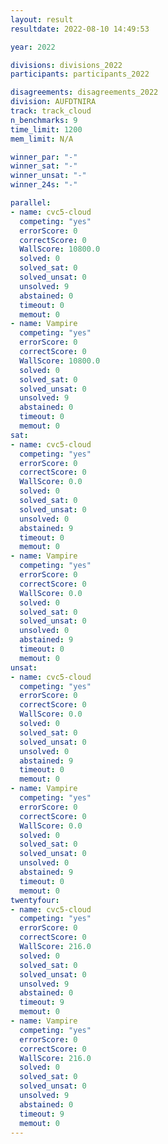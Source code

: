 ```yaml
---
layout: result
resultdate: 2022-08-10 14:49:53

year: 2022

divisions: divisions_2022
participants: participants_2022

disagreements: disagreements_2022
division: AUFDTNIRA
track: track_cloud
n_benchmarks: 9
time_limit: 1200
mem_limit: N/A

winner_par: "-"
winner_sat: "-"
winner_unsat: "-"
winner_24s: "-"

parallel:
- name: cvc5-cloud
  competing: "yes"
  errorScore: 0
  correctScore: 0
  WallScore: 10800.0
  solved: 0
  solved_sat: 0
  solved_unsat: 0
  unsolved: 9
  abstained: 0
  timeout: 0
  memout: 0
- name: Vampire
  competing: "yes"
  errorScore: 0
  correctScore: 0
  WallScore: 10800.0
  solved: 0
  solved_sat: 0
  solved_unsat: 0
  unsolved: 9
  abstained: 0
  timeout: 0
  memout: 0
sat:
- name: cvc5-cloud
  competing: "yes"
  errorScore: 0
  correctScore: 0
  WallScore: 0.0
  solved: 0
  solved_sat: 0
  solved_unsat: 0
  unsolved: 0
  abstained: 9
  timeout: 0
  memout: 0
- name: Vampire
  competing: "yes"
  errorScore: 0
  correctScore: 0
  WallScore: 0.0
  solved: 0
  solved_sat: 0
  solved_unsat: 0
  unsolved: 0
  abstained: 9
  timeout: 0
  memout: 0
unsat:
- name: cvc5-cloud
  competing: "yes"
  errorScore: 0
  correctScore: 0
  WallScore: 0.0
  solved: 0
  solved_sat: 0
  solved_unsat: 0
  unsolved: 0
  abstained: 9
  timeout: 0
  memout: 0
- name: Vampire
  competing: "yes"
  errorScore: 0
  correctScore: 0
  WallScore: 0.0
  solved: 0
  solved_sat: 0
  solved_unsat: 0
  unsolved: 0
  abstained: 9
  timeout: 0
  memout: 0
twentyfour:
- name: cvc5-cloud
  competing: "yes"
  errorScore: 0
  correctScore: 0
  WallScore: 216.0
  solved: 0
  solved_sat: 0
  solved_unsat: 0
  unsolved: 9
  abstained: 0
  timeout: 9
  memout: 0
- name: Vampire
  competing: "yes"
  errorScore: 0
  correctScore: 0
  WallScore: 216.0
  solved: 0
  solved_sat: 0
  solved_unsat: 0
  unsolved: 9
  abstained: 0
  timeout: 9
  memout: 0
---
```

